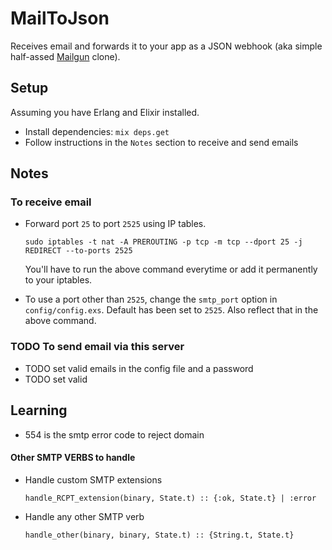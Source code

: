 # MailToJson

Receives email and forwards it to your app as a JSON webhook (aka simple half-assed [Mailgun](http://mailgun.com) clone).


## Setup

Assuming you have Erlang and Elixir installed.

* Install dependencies: `mix deps.get`
* Follow instructions in the `Notes` section to receive and send emails


## Notes

### To receive email

* Forward port `25` to port `2525` using IP tables.
  ```
  sudo iptables -t nat -A PREROUTING -p tcp -m tcp --dport 25 -j REDIRECT --to-ports 2525
  ```
  You'll have to run the above command everytime or add it permanently to your iptables.


* To use a port other than `2525`, change the `smtp_port` option in `config/config.exs`. Default has been set to `2525`. Also reflect that in the above command.


### TODO To send email via this server

* TODO set valid emails in the config file and a password
* TODO set valid


## Learning

* 554 is the smtp error code to reject domain

#### Other SMTP VERBS to handle

* Handle custom SMTP extensions
  ```
  handle_RCPT_extension(binary, State.t) :: {:ok, State.t} | :error
  ```

* Handle any other SMTP verb
  ```
  handle_other(binary, binary, State.t) :: {String.t, State.t}
  ```
